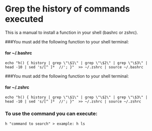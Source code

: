 # Grep the history of commands executed

This is a manual to install a function in your shell (bashrc or zshrc).

###You must add the following function to your shell terminal:
#### for ~/.bashrc

	echo "h() { history | grep \"\$1\" | grep \"\$2\" | grep \"\$3\" | head -10 | sed 's/[^ ]*  //'; }"  >> ~/.zshrc | source ~/.bashrc
	
###You must add the following function to your shell terminal:
#### for ~/.zshrc

	echo "h() { history | grep \"\$1\" | grep \"\$2\" | grep \"\$3\" | head -10 | sed 's/[^ ]*  //'; }"  >> ~/.zshrc | source ~/.zshrc
	
	
### To use the command you can execute:

	h "command to search" > example: h ls

